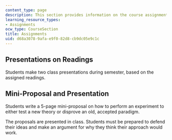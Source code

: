 ```yaml
---
content_type: page
description: This section provides information on the course assignments.
learning_resource_types:
- Assignments
ocw_type: CourseSection
title: Assignments
uid: d68a3078-9afa-e9f0-82d8-cb9dc05e9c1c
---
```


Presentations on Readings
-------------------------

Students make two class presentations during semester, based on the assigned readings.

Mini-Proposal and Presentation
------------------------------

Students write a 5-page mini-proposal on how to perform an experiment to either test a new theory or disprove an old, accepted paradigm.

The proposals are presented in class. Students must be prepared to defend their ideas and make an argument for why they think their approach would work.